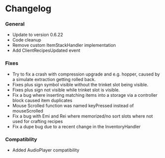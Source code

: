 # Changelog

### General
- Update to version 0.6.22
- Code cleanup
- Remove custom ItemStackHandler implementation
- Add ClientRecipesUpdated event

### Fixes
- Try to fix a crash with compression upgrade and e.g. hopper, caused by a simulate extraction getting rolled back.
- Fixes plus sign symbol visible without the trinket slot being visible.
- Fixes plus sign not visible while trinket slot is visible.
- Fix a bug where inserting matching items into a storage via a controller block caused item duplicates
- Mouse Scrolled function was named keyPressed instead of mouseScrolled
- Fix a bug with Emi and Rei where memorized/no sort slots where not used for crafting recipes
- Fix a dupe bug due to a recent change in the InventoryHandler 

### Compatiblity
- Added AudioPlayer compatibility